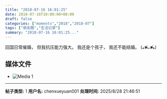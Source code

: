 ```yaml
---
title: "2018-07-16 16:01:25"
date: 2018-07-16T10:00:00+08:00
draft: false
categories: ["moments","2018","2018-07"]
tags: ["朋友圈","生活记录"]
summary: "2018-07-16 16:01:25..."
---
```


回国日常催婚，
但我抗压能力强大。
我还是个孩子，
我还不能结婚。
(⁎⁍̴̛ᴗ⁍̴̛⁎)

## 媒体文件

- ![Media 1](/Moments/photos/2018-07-16/201807161601250.jpg)

---

**帖子类型:** 1
**用户名:** chenxueyuan001
**处理时间:** 2025/8/28 21:46:51
